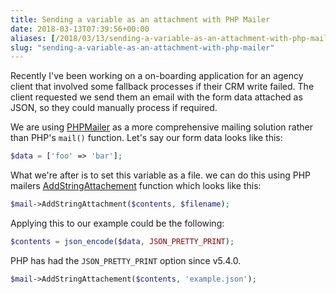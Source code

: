 ```yaml
---
title: Sending a variable as an attachment with PHP Mailer
date: 2018-03-13T07:39:56+00:00
aliases: [/2018/03/13/sending-a-variable-as-an-attachment-with-php-mailer/]
slug: "sending-a-variable-as-an-attachment-with-php-mailer"
---
```


Recently I've been working on a on-boarding application for an agency client that involved some fallback processes if their CRM write failed. The client requested we send them an email with the form data attached as JSON, so they could manually process if required.

We are using [PHPMailer][1] as a more comprehensive mailing solution rather than PHP's `mail()` function. Let's say our form data looks like this:

```php
$data = ['foo' => 'bar'];
```

What we're after is to set this variable as a file. we can do this using PHP mailers [AddStringAttachement](https://github.com/PHPMailer/PHPMailer/wiki/Tutorial#string-attachments) function which looks like this:

```php
$mail->AddStringAttachment($contents, $filename);
```

Applying this to our example could be the following:

```php
$contents = json_encode($data, JSON_PRETTY_PRINT);
```

PHP has had the `JSON_PRETTY_PRINT` option since v5.4.0.

```php
$mail->AddStringAttachement($contents, 'example.json');
```

[1]: https://github.com/PHPMailer/PHPMailer
